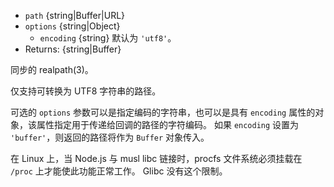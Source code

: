 <!-- YAML
added: v9.2.0
-->

* `path` {string|Buffer|URL}
* `options` {string|Object}
  * `encoding` {string} 默认为 `'utf8'`。
* Returns: {string|Buffer}

同步的 realpath(3)。

仅支持可转换为 UTF8 字符串的路径。

可选的 `options` 参数可以是指定编码的字符串，也可以是具有 `encoding` 属性的对象，该属性指定用于传递给回调的路径的字符编码。
如果 `encoding` 设置为 `'buffer'`，则返回的路径将作为 `Buffer` 对象传入。

在 Linux 上，当 Node.js 与 musl libc 链接时，procfs 文件系统必须挂载在 `/proc` 上才能使此功能正常工作。 
Glibc 没有这个限制。



